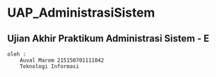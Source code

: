 # UAP_AdministrasiSistem
## Ujian Akhir Praktikum Administrasi Sistem - E
	oleh :
		Auval Marom 215150701111042
		Teknologi Informasi
